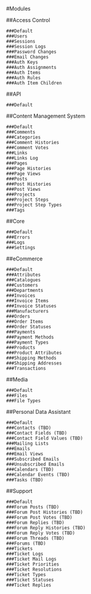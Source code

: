#Modules

  ##Access Control

    ###Default
    ###Users
    ###Sessions
    ###Session Logs
    ###Password Changes
    ###Email Changes
    ###Auth Keys
    ###Auth Assignments
    ###Auth Items
    ###Auth Rules
    ###Auth Item Children

  ##API
  
    ###Default

  ##Content Management System

    ###Default
    ###Comments
    ###Categories
    ###Comment Histories
    ###Comment Votes
    ###Links
    ###Links Log
    ###Pages
    ###Page Histories
    ###Page Views
    ###Posts
    ###Post Histories
    ###Post Views
    ###Projects
    ###Project Steps
    ###Project Step Types
    ###Tags

  ##Core

    ###Default
    ###Errors
    ###Logs
    ###Settings

  ##eCommerce

    ###Default
	###Attributes
	###Catalogues
	###Customers
	###Departments
	###Invoices
	###Invoice Items
	###Invoice Statuses
	###Manufacturers
	###Orders
	###Order Items
	###Order Statuses
	###Payments
	###Payment Methods
	###Payment Types
	###Products
	###Product Attributes
	###Shipping Methods
	###Shipping Addresses
	###Transactions

  ##Media

    ###Default
	###Files
	###File Types

  ##Personal Data Assistant

    ###Default
	###Contacts (TBD)
	###Contact Fields (TBD)
	###Contact Field Values (TBD)
	###Mailing Lists
	###Emails
	###Email Views
	###Subscribed Emails
	###Unsubscribed Emails
	###Calendars (TBD)
	###Calendar Events (TBD)
	###Tasks (TBD)

  ##Support

    ###Default
    ###Forum Posts (TBD)
    ###Forum Post Histories (TBD)
    ###Forum Post Votes (TBD)
    ###Forum Replies (TBD)
    ###Forum Reply Histories (TBD)
    ###Forum Reply Votes (TBD)
    ###Forum Threads (TBD)
    ###Forums (TBD)
    ###Tickets
    ###Ticket Logs
    ###Ticket Mail Logs
    ###Ticket Priorities
    ###Ticket Resolutions
    ###Ticket Types
    ###Ticket Statuses
    ###Ticket Replies